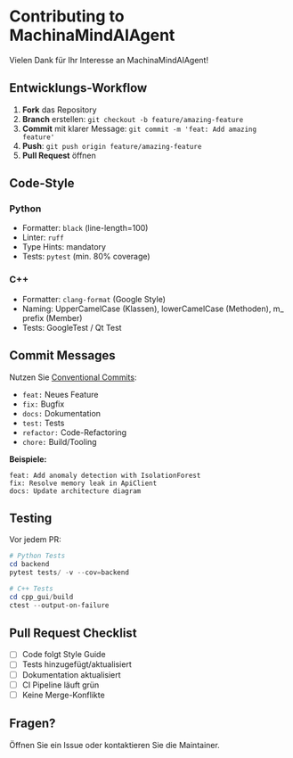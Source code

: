 # Contributing to MachinaMindAIAgent

Vielen Dank für Ihr Interesse an MachinaMindAIAgent! 

## Entwicklungs-Workflow

1. **Fork** das Repository
2. **Branch** erstellen: `git checkout -b feature/amazing-feature`
3. **Commit** mit klarer Message: `git commit -m 'feat: Add amazing feature'`
4. **Push**: `git push origin feature/amazing-feature`
5. **Pull Request** öffnen

## Code-Style

### Python
- Formatter: `black` (line-length=100)
- Linter: `ruff`
- Type Hints: mandatory
- Tests: `pytest` (min. 80% coverage)

### C++
- Formatter: `clang-format` (Google Style)
- Naming: UpperCamelCase (Klassen), lowerCamelCase (Methoden), m_ prefix (Member)
- Tests: GoogleTest / Qt Test

## Commit Messages

Nutzen Sie [Conventional Commits](https://www.conventionalcommits.org/):

- `feat:` Neues Feature
- `fix:` Bugfix
- `docs:` Dokumentation
- `test:` Tests
- `refactor:` Code-Refactoring
- `chore:` Build/Tooling

**Beispiele:**
```
feat: Add anomaly detection with IsolationForest
fix: Resolve memory leak in ApiClient
docs: Update architecture diagram
```

## Testing

Vor jedem PR:

```powershell
# Python Tests
cd backend
pytest tests/ -v --cov=backend

# C++ Tests
cd cpp_gui/build
ctest --output-on-failure
```

## Pull Request Checklist

- [ ] Code folgt Style Guide
- [ ] Tests hinzugefügt/aktualisiert
- [ ] Dokumentation aktualisiert
- [ ] CI Pipeline läuft grün
- [ ] Keine Merge-Konflikte

## Fragen?

Öffnen Sie ein Issue oder kontaktieren Sie die Maintainer.
